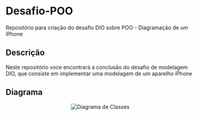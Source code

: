 # Desafio-POO
Repositório para criação do desafio DIO sobre POO - Diagramação de um iPhone


## Descrição
Neste repositório voce encontrará a conclusão do desafio de modelagem DIO, que consiste em implementar uma modelagem de um aparelho iPhone

## Diagrama
<p align="center">
  <img src="" alt="Diagrama de Classes">
</p>
